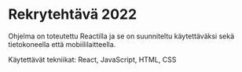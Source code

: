 # Rekrytehtävä 2022

Ohjelma on toteutettu Reactilla ja se on suunniteltu käytettäväksi sekä tietokoneella että mobiililaitteella.

Käytettävät tekniikat: React, JavaScript, HTML, CSS

